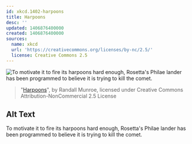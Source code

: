 ```yaml
---
id: xkcd.1402-harpoons
title: Harpoons
desc: ''
updated: 1406876400000
created: 1406876400000
sources:
  name: xkcd
  url: 'https://creativecommons.org/licenses/by-nc/2.5/'
  license: Creative Commons 2.5
---
```

![To motivate it to fire its harpoons hard enough, Rosetta's Philae lander has been programmed to believe it is trying to kill the comet.](https://imgs.xkcd.com/comics/harpoons.png)
> "[Harpoons](https://xkcd.com/1402/)", by Randall Munroe, licensed under Creative Commons Attribution-NonCommercial 2.5 License

## Alt Text
To motivate it to fire its harpoons hard enough, Rosetta's Philae lander has been programmed to believe it is trying to kill the comet.

